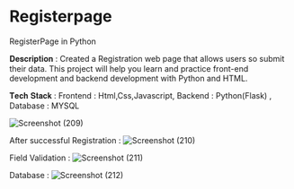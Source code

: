 # Registerpage
RegisterPage in Python

𝐃𝐞𝐬𝐜𝐫𝐢𝐩𝐭𝐢𝐨𝐧 :  Created a Registration web page that allows users so submit their data. This project will help you learn and practice front-end development and backend development with Python and HTML.

𝐓𝐞𝐜𝐡 𝐒𝐭𝐚𝐜𝐤 : Frontend : Html,Css,Javascript, Backend : Python(Flask) , Database : MYSQL

![Screenshot (209)](https://github.com/AdityaDate17/registerpage/assets/121174472/fd1a079f-7169-485e-92a0-a948bb5fb9d1)

After successful Registration : 
![Screenshot (210)](https://github.com/AdityaDate17/registerpage/assets/121174472/71c9d4f6-b271-4de1-87d8-749f9ba2b951)

Field Validation : 
![Screenshot (211)](https://github.com/AdityaDate17/registerpage/assets/121174472/9e2af2af-ddfe-4d5e-abbb-6f04de559bc5)

Database :
![Screenshot (212)](https://github.com/AdityaDate17/registerpage/assets/121174472/31b8b09a-4d95-42a9-b6bc-dff656353b70)



